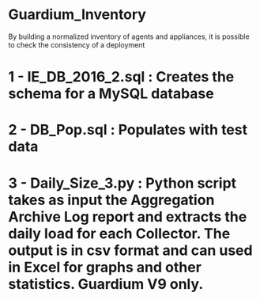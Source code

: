 # Guardium_Inventory
By building a normalized inventory of agents and appliances, it is possible to check the consistency of a deployment



# 1 - IE_DB_2016_2.sql : Creates the schema for a MySQL database
# 2 - DB_Pop.sql : Populates with test data
# 3 - Daily_Size_3.py : Python script takes as input the Aggregation Archive Log report and extracts the daily load for each Collector. The output is in csv format and can used in Excel for graphs and other statistics. Guardium V9 only.
